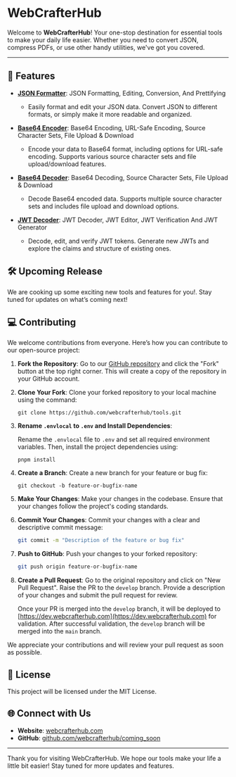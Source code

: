 # WebCrafterHub

Welcome to **WebCrafterHub**! Your one-stop destination for essential tools to make your daily life easier. Whether you need to convert JSON, compress PDFs, or use other handy utilities, we've got you covered.

---

## 🚀 Features

- **[JSON Formatter](https://webcrafterhub.com/json-formatter)**: JSON Formatting, Editing, Conversion, And Prettifying
  - Easily format and edit your JSON data. Convert JSON to different formats, or simply make it more readable and organized.

- **[Base64 Encoder](https://webcrafterhub.com/base64-encoder)**: Base64 Encoding, URL-Safe Encoding, Source Character Sets, File Upload & Download
  - Encode your data to Base64 format, including options for URL-safe encoding. Supports various source character sets and file upload/download features.

- **[Base64 Decoder](https://webcrafterhub.com/base64-decoder)**: Base64 Decoding, Source Character Sets, File Upload & Download
  - Decode Base64 encoded data. Supports multiple source character sets and includes file upload and download options.

- **[JWT Decoder](https://webcrafterhub.com/jwt-decoder)**: JWT Decoder, JWT Editor, JWT Verification And JWT Generator
  - Decode, edit, and verify JWT tokens. Generate new JWTs and explore the claims and structure of existing ones.


## 🛠️ Upcoming Release

We are cooking up some exciting new tools and features for you!. Stay tuned for updates on what’s coming next!

## 💻 Contributing

We welcome contributions from everyone. Here’s how you can contribute to our open-source project:

1. **Fork the Repository**: Go to our [GitHub repository](https://github.com/webcrafterhub/tools) and click the "Fork" button at the top right corner. This will create a copy of the repository in your GitHub account.

2. **Clone Your Fork**: Clone your forked repository to your local machine using the command:

   ```
   git clone https://github.com/webcrafterhub/tools.git
   ```
3. **Rename `.envlocal` to `.env` and Install Dependencies**:

   Rename the `.envlocal` file to `.env` and set all required environment variables. Then, install the project dependencies using:

   ```
   pnpm install
   ```


4. **Create a Branch**: Create a new branch for your feature or bug fix:

   ```
   git checkout -b feature-or-bugfix-name
   ```

5. **Make Your Changes**: Make your changes in the codebase. Ensure that your changes follow the project's coding standards.

6. **Commit Your Changes**: Commit your changes with a clear and descriptive commit message:

   ```sh
   git commit -m "Description of the feature or bug fix"
   ```

7. **Push to GitHub**: Push your changes to your forked repository:

   ```sh
   git push origin feature-or-bugfix-name
   ```

8. **Create a Pull Request**: Go to the original repository and click on "New Pull Request". Raise the PR to the `develop` branch. Provide a description of your changes and submit the pull request for review.

   Once your PR is merged into the `develop` branch, it will be deployed to [https://dev.webcrafterhub.com](https://dev.webcrafterhub.com) for validation. After successful validation, the `develop` branch will be merged into the `main` branch.

We appreciate your contributions and will review your pull request as soon as possible.

## 📄 License

This project will be licensed under the MIT License.

## 🌐 Connect with Us

- **Website**: [webcrafterhub.com](https://webcrafterhub.com)
- **GitHub**: [github.com/webcrafterhub/coming_soon](https://github.com/webcrafterhub/tools)

---

Thank you for visiting WebCrafterHub. We hope our tools make your life a little bit easier! Stay tuned for more updates and features.
